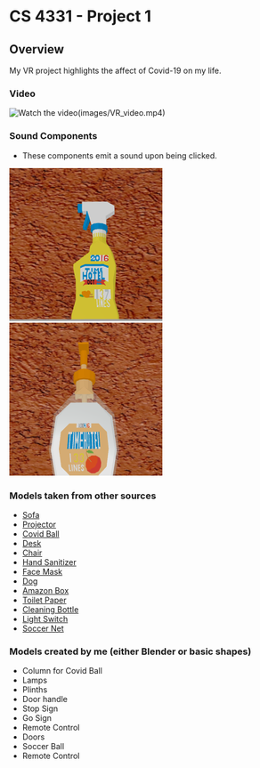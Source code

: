 # CS 4331 - Project 1

## Overview

My VR project highlights the affect of Covid-19 on my life.

### Video

![Watch the video](images/video_cover)(images/VR_video.mp4)

### Sound Components

- These components emit a sound upon being clicked.

![Spray Bottle](images/sprayBottle.png)
![Hand Sanitizer](images/handSanitizer.png)

### Models taken from other sources

- [Sofa](https://poly.google.com/view/7Q_Ab2HLll1)
- [Projector](https://poly.google.com/view/4oVHZbDvwV8)
- [Covid Ball](https://sketchfab.com/3d-models/coronavirus-covid-19-virus-991102145c294fe4b633faecc23f3799)
- [Desk](https://sketchfab.com/3d-models/low-poly-gaming-desk-6f1bc394de704e488d44e77134f23993)
- [Chair](https://sketchfab.com/3d-models/boutique-office-chair-black-205890-ad9904fb0cf64297b10feea31faae21e)
- [Hand Sanitizer](https://poly.google.com/view/8vVKgLRyRYe)
- [Face Mask](https://poly.google.com/view/8ABOEoG76Z6)
- [Dog](https://sketchfab.com/3d-models/dog-5e62ac5714aa44eda8b38adca4a9641b)
- [Amazon Box](https://sketchfab.com/3d-models/amazon-prime-shipping-box-0641e66ea33c415694cf84f786178960)
- [Toilet Paper](https://poly.google.com/view/3fTwIG4NTg3)
- [Cleaning Bottle](https://poly.google.com/view/bnAE4wYavQQ)
- [Light Switch](https://poly.google.com/view/drzI0Tg_uKT)
- [Soccer Net](https://poly.google.com/view/590FRI8s976)

### Models created by me (either Blender or basic shapes)

- Column for Covid Ball
- Lamps
- Plinths
- Door handle
- Stop Sign
- Go Sign
- Remote Control
- Doors
- Soccer Ball
- Remote Control
